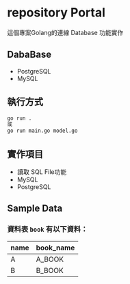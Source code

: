  # repository Portal
這個專案Golang的連線 Database 功能實作

## DabaBase
- PostgreSQL
- MySQL

 
## 執行方式
``` bash
go run .
或
go run main.go model.go
```

## 實作項目
- 讀取 SQL File功能
- MySQL
- PostgreSQL

## Sample Data
### 資料表 `book` 有以下資料：

| name   | book_name  |
|--------|------------|
| A      | A_BOOK     |
| B      | B_BOOK     |

